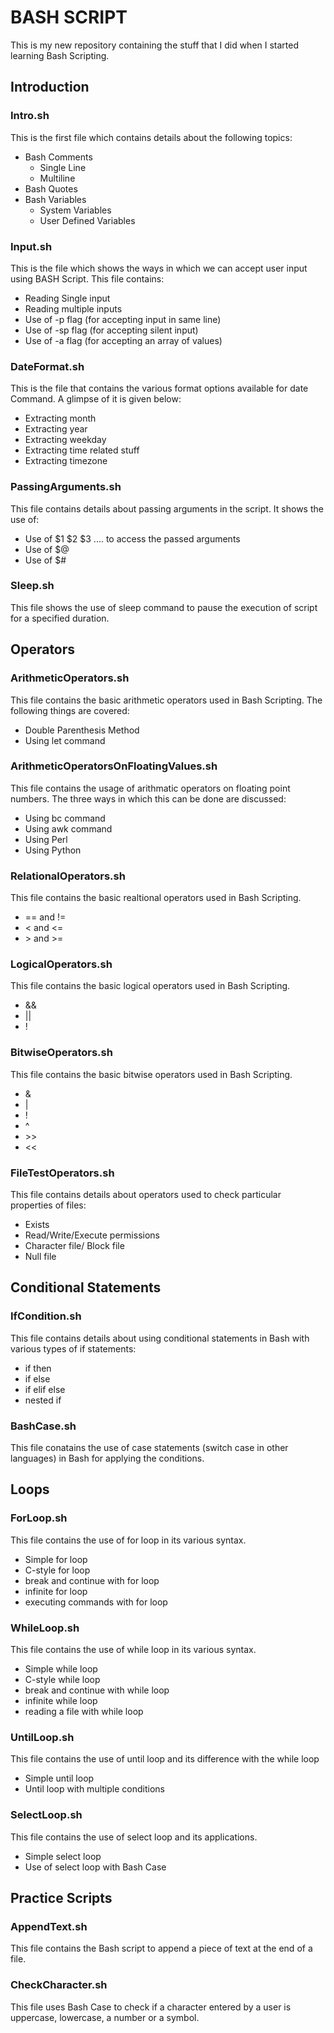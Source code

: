 # BASH SCRIPT
This is my new repository containing the stuff that I did when I started learning Bash Scripting.


## Introduction
  ### Intro.sh
  This is the first file which contains details about the following topics:
  - Bash Comments
    - Single Line
    - Multiline
  - Bash Quotes
  - Bash Variables
    - System Variables
    - User Defined Variables
  ### Input.sh
  This is the file which shows the ways in which we can accept user input using BASH Script. This file contains:
  - Reading Single input
  - Reading multiple inputs
  - Use of -p flag (for accepting input in same line)
  - Use of -sp flag (for accepting silent input)
  - Use of -a flag (for accepting an array of values)
  ### DateFormat.sh
  This is the file that contains the various format options available for date Command. A glimpse of it is given below:
  - Extracting month
  - Extracting year
  - Extracting weekday
  - Extracting time related stuff
  - Extracting timezone
  ### PassingArguments.sh
  This file contains details about passing arguments in the script. It shows the use of:
  - Use of $1 $2 $3 .... to access the passed arguments
  - Use of $@
  - Use of $#
  ### Sleep.sh
  This file shows the use of sleep command to pause the execution of script for a specified duration.
 
 
## Operators
  ### ArithmeticOperators.sh
  This file contains the basic arithmetic operators used in Bash Scripting. The following things are covered:
  - Double Parenthesis Method
  - Using let command
  ### ArithmeticOperatorsOnFloatingValues.sh
  This file contains the usage of arithmatic operators on floating point numbers. The three ways in which this can be done are discussed:
  - Using bc command
  - Using awk command
  - Using Perl
  - Using Python
  ### RelationalOperators.sh
  This file contains the basic realtional operators used in Bash Scripting.
  - == and !=
  - < and <=
  - \> and >=
  ### LogicalOperators.sh
  This file contains the basic logical operators used in Bash Scripting.
  - &&
  - ||
  - !
  ### BitwiseOperators.sh
  This file contains the basic bitwise operators used in Bash Scripting.
  - &
  - |
  - !
  - ^
  - \>>
  - <<
  ### FileTestOperators.sh
  This file contains details about operators used to check particular properties of files:
  - Exists
  - Read/Write/Execute permissions
  - Character file/ Block file
  - Null file
   
   
## Conditional Statements
  ### IfCondition.sh
  This file contains details about using conditional statements in Bash with various types of if statements:
  - if then
  - if else
  - if elif else
  - nested if
  ### BashCase.sh
  This file conatains the use of case statements (switch case in other languages) in Bash for applying the conditions.
  
  
## Loops
  ### ForLoop.sh
  This file contains the use of for loop in its various syntax.
  - Simple for loop
  - C-style for loop
  - break and continue with for loop
  - infinite for loop
  - executing commands with for loop
  ### WhileLoop.sh
  This file contains the use of while loop in its various syntax.
  - Simple while loop
  - C-style while loop
  - break and continue with while loop
  - infinite while loop
  - reading a file with while loop
  ### UntilLoop.sh
  This file contains the use of until loop and its difference with the while loop
  - Simple until loop
  - Until loop with multiple conditions
  ### SelectLoop.sh
  This file contains the use of select loop and its applications.
  - Simple select loop
  - Use of select loop with Bash Case
  
  
## Practice Scripts
  ### AppendText.sh
  This file contains the Bash script to append a piece of text at the end of a file.
  ### CheckCharacter.sh
  This file uses Bash Case to check if a character entered by a user is uppercase, lowercase, a number or a symbol.
